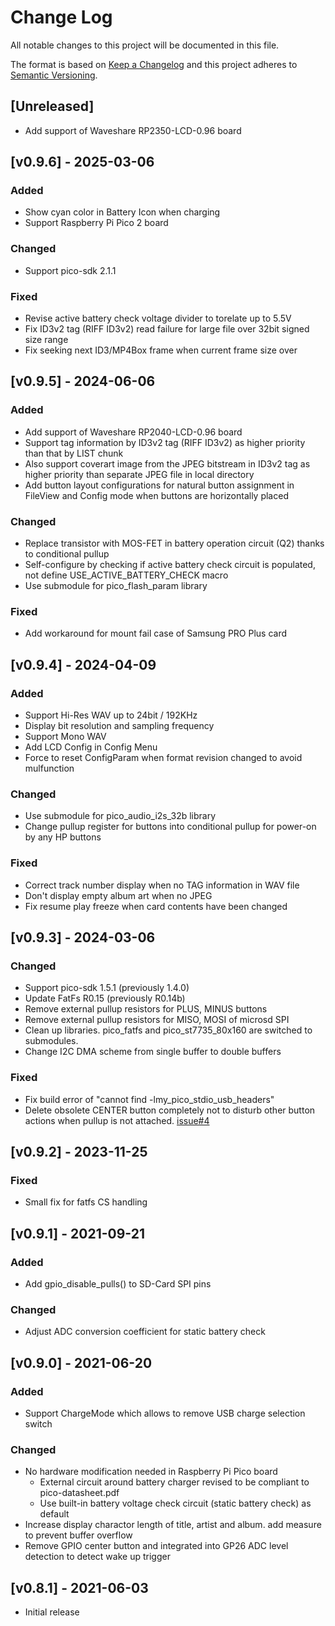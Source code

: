 # Change Log
All notable changes to this project will be documented in this file.

The format is based on [Keep a Changelog](http://keepachangelog.com/)
and this project adheres to [Semantic Versioning](http://semver.org/).

## [Unreleased]
* Add support of Waveshare RP2350-LCD-0.96 board

## [v0.9.6] - 2025-03-06
### Added
* Show cyan color in Battery Icon when charging
* Support Raspberry Pi Pico 2 board
### Changed
* Support pico-sdk 2.1.1
### Fixed
* Revise active battery check voltage divider to torelate up to 5.5V
* Fix ID3v2 tag (RIFF ID3v2) read failure for large file over 32bit signed size range
* Fix seeking next ID3/MP4Box frame when current frame size over

## [v0.9.5] - 2024-06-06
### Added
* Add support of Waveshare RP2040-LCD-0.96 board
* Support tag information by ID3v2 tag (RIFF ID3v2) as higher priority than that by LIST chunk
* Also support coverart image from the JPEG bitstream in ID3v2 tag as higher priority than separate JPEG file in local directory
* Add button layout configurations for natural button assignment in FileView and Config mode when buttons are horizontally placed
### Changed
* Replace transistor with MOS-FET in battery operation circuit (Q2) thanks to conditional pullup
* Self-configure by checking if active battery check circuit is populated, not define USE_ACTIVE_BATTERY_CHECK macro
* Use submodule for pico_flash_param library
### Fixed
* Add workaround for mount fail case of Samsung PRO Plus card

## [v0.9.4] - 2024-04-09
### Added
* Support Hi-Res WAV up to 24bit / 192KHz
* Display bit resolution and sampling frequency
* Support Mono WAV
* Add LCD Config in Config Menu
* Force to reset ConfigParam when format revision changed to avoid mulfunction
### Changed
* Use submodule for pico_audio_i2s_32b library
* Change pullup register for buttons into conditional pullup for power-on by any HP buttons
### Fixed
* Correct track number display when no TAG information in WAV file
* Don't display empty album art when no JPEG
* Fix resume play freeze when card contents have been changed

## [v0.9.3] - 2024-03-06
### Changed
* Support pico-sdk 1.5.1 (previously 1.4.0)
* Update FatFs R0.15 (previously R0.14b)
* Remove external pullup resistors for PLUS, MINUS buttons
* Remove external pullup resistors for MISO, MOSI of microsd SPI
* Clean up libraries. pico_fatfs and pico_st7735_80x160 are switched to submodules.
* Change I2C DMA scheme from single buffer to double buffers
### Fixed
* Fix build error of "cannot find -lmy_pico_stdio_usb_headers"
* Delete obsolete CENTER button completely not to disturb other button actions when pullup is not attached. [issue#4](https://github.com/elehobica/RPi_Pico_WAV_Player/issues/4)

## [v0.9.2] - 2023-11-25
### Fixed
* Small fix for fatfs CS handling

## [v0.9.1] - 2021-09-21
### Added
* Add gpio_disable_pulls() to SD-Card SPI pins
### Changed
* Adjust ADC conversion coefficient for static battery check

## [v0.9.0] - 2021-06-20
### Added
* Support ChargeMode which allows to remove USB charge selection switch
### Changed
* No hardware modification needed in Raspberry Pi Pico board
  * External circuit around battery charger revised to be compliant to pico-datasheet.pdf
  * Use built-in battery voltage check circuit (static battery check) as default
* Increase display charactor length of title, artist and album. add measure to prevent buffer overflow
* Remove GPIO center button and integrated into GP26 ADC level detection to detect wake up trigger

## [v0.8.1] - 2021-06-03
* Initial release
